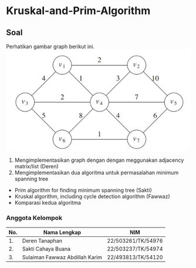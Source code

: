 # Kruskal-and-Prim-Algorithm #

## Soal ##
Perhatikan gambar graph berikut ini. <br>
![soal](<./Graph%20(soal%20MST).jpg>)

1. Mengimplementasikan graph dengan dengan meggunakan adjacency matrix/list (Deren)
2. Mengimplementasikan dua algoritma untuk permasalahan minimum spanning tree

- Prim algorithm for finding minimum spanning tree (Sakti) <br> 
- Kruskal algorithm, including cycle detection algorithm (Fawwaz) <br>
- Komparasi kedua algoritma

### Anggota Kelompok ###
| No. | Nama Lengkap                    | NIM                  |
| --- | ------------------------------- | -------------------- |
| 1.  | Deren Tanaphan                  | 22/503261/TK/54976   |
| 2.  | Sakti Cahaya Buana              | 22/503237/TK/54974   |
| 3.  | Sulaiman Fawwaz Abdillah Karim  | 22/493813/TK/54120   |
